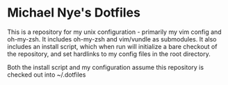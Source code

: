 Michael Nye's Dotfiles
======================

This is a repository for my unix configuration - primarily my vim config and
oh-my-zsh. It includes oh-my-zsh and vim/vundle as submodules. It also includes
an install script, which when run will initialize a bare checkout of the
repository, and set hardlinks to my config files in the root directory.

Both the install script and my configuration assume this repository is checked
out into ~/.dotfiles
